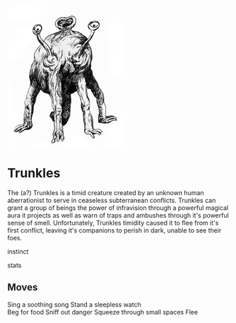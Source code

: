 ![Trunkles](/images/trunkles.jpg?raw=true)

# Trunkles

The (a?) Trunkles is a timid creature created by an unknown human aberrationist to serve in ceaseless subterranean conflicts. Trunkles can grant a group of beings the power of infravision through a powerful magical aura it projects as well as warn of traps and ambushes through it's powerful sense of smell. Unfortunately, Trunkles timidity caused it to flee from it's first conflict, leaving it's companions to perish in dark, unable to see their foes. 


instinct

stats

## Moves
Sing a soothing song 
Stand a sleepless watch  
Beg for food 
Sniff out danger 
Squeeze through small spaces 
Flee
